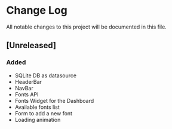 # Change Log
All notable changes to this project will be documented in this file.

## [Unreleased]
### Added
- SQLite DB as datasource
- HeaderBar
- NavBar
- Fonts API
- Fonts Widget for the Dashboard
- Available fonts list
- Form to add a new font
- Loading animation
